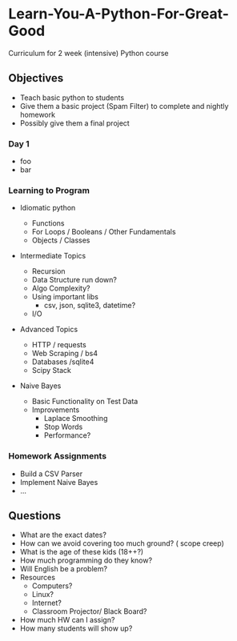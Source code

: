# Learn-You-A-Python-For-Great-Good

Curriculum for 2 week (intensive) Python course

## Objectives

* Teach basic python to students
* Give them a basic project (Spam Filter) to complete and nightly homework
* Possibly give them a final project

### Day 1

*  foo 
*  bar

### Learning to Program

* Idiomatic python
    * Functions
    * For Loops / Booleans / Other Fundamentals
    * Objects / Classes

* Intermediate Topics

    * Recursion
    * Data Structure run down?
    * Algo Complexity?
    * Using important libs
        * csv, json, sqlite3, datetime?
    * I/O

* Advanced Topics
    * HTTP / requests
    * Web Scraping  / bs4
    * Databases /sqlite4
    * Scipy Stack

* Naive Bayes

    * Basic Functionality on Test Data 
    * Improvements
        * Laplace Smoothing
        * Stop Words
        * Performance?

### Homework Assignments

* Build a CSV Parser
* Implement Naive Bayes
* ... 

## Questions

* What are the exact dates?
* How can we avoid covering too much ground? ( scope creep)
* What is the age of these kids (18++?)
* How much programming do they know?
* Will English be a problem?
* Resources
    * Computers?
    * Linux? 
    * Internet?
    * Classroom Projector/ Black Board?
* How much HW can I assign?
* How many students will show up?
